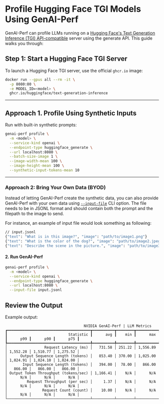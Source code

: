 <!--
Copyright (c) 2025, NVIDIA CORPORATION & AFFILIATES. All rights reserved.

Redistribution and use in source and binary forms, with or without
modification, are permitted provided that the following conditions
are met:
 * Redistributions of source code must retain the above copyright
   notice, this list of conditions and the following disclaimer.
 * Redistributions in binary form must reproduce the above copyright
   notice, this list of conditions and the following disclaimer in the
   documentation and/or other materials provided with the distribution.
 * Neither the name of NVIDIA CORPORATION nor the names of its
   contributors may be used to endorse or promote products derived
   from this software without specific prior written permission.

THIS SOFTWARE IS PROVIDED BY THE COPYRIGHT HOLDERS ``AS IS'' AND ANY
EXPRESS OR IMPLIED WARRANTIES, INCLUDING, BUT NOT LIMITED TO, THE
IMPLIED WARRANTIES OF MERCHANTABILITY AND FITNESS FOR A PARTICULAR
PURPOSE ARE DISCLAIMED.  IN NO EVENT SHALL THE COPYRIGHT OWNER OR
CONTRIBUTORS BE LIABLE FOR ANY DIRECT, INDIRECT, INCIDENTAL, SPECIAL,
EXEMPLARY, OR CONSEQUENTIAL DAMAGES (INCLUDING, BUT NOT LIMITED TO,
PROCUREMENT OF SUBSTITUTE GOODS OR SERVICES; LOSS OF USE, DATA, OR
PROFITS; OR BUSINESS INTERRUPTION) HOWEVER CAUSED AND ON ANY THEORY
OF LIABILITY, WHETHER IN CONTRACT, STRICT LIABILITY, OR TORT
(INCLUDING NEGLIGENCE OR OTHERWISE) ARISING IN ANY WAY OUT OF THE USE
OF THIS SOFTWARE, EVEN IF ADVISED OF THE POSSIBILITY OF SUCH DAMAGE.
-->

# Profile Hugging Face TGI Models Using GenAI-Perf

GenAI-Perf can profile LLMs running on a
[Hugging Face's Text Generation Inference (TGI) API-compatible](https://huggingface.co/docs/chat-ui/en/configuration/models/providers/tgi)
server using the generate API. This guide walks you through:

## Step 1: Start a Hugging Face TGI Server

To launch a Hugging Face TGI server, use the official `ghcr.io` image:

```bash
docker run --gpus all --rm -it \
  -p 8080:80 \
  -e MODEL_ID=<model> \
  ghcr.io/huggingface/text-generation-inference
```

---

## Approach 1. Profile Using Synthetic Inputs

Run with built-in synthetic prompts:

```bash
genai-perf profile \
  -m <model> \
  --service-kind openai \
  --endpoint-type huggingface_generate \
  --url localhost:8080 \
  --batch-size-image 1 \
  --image-width-mean 100 \
  --image-height-mean 100 \
  --synthetic-input-tokens-mean 10
```

---

### Approach 2: Bring Your Own Data (BYOD)

Instead of letting GenAI-Perf create the synthetic data,
you can also provide GenAI-Perf with your own data using
[`--input-file`](../README.md#--input-file-path) CLI option.
The file needs to be in JSONL format and should contain both the prompt and
the filepath to the image to send.

For instance, an example of input file would look something as following:
```bash
// input.jsonl
{"text": "What is in this image?", "image": "path/to/image1.png"}
{"text": "What is the color of the dog?", "image": "path/to/image2.jpeg"}
{"text": "Describe the scene in the picture.", "image": "path/to/image3.png"}
```

#### 2. Run GenAI-Perf

```bash
genai-perf profile \
  -m <model> \
  --service-kind openai \
  --endpoint-type huggingface_generate \
  --url localhost:8080 \
  --input-file input.jsonl
```

## Review the Output

Example output:

```
                                    NVIDIA GenAI-Perf | LLM Metrics
┏━━━━━━━━━━━━━━━━━━━━━━━━━━━━━━━━━━━━━━┳━━━━━━━━━━┳━━━━━━━━┳━━━━━━━━━━┳━━━━━━━━━━┳━━━━━━━━━━┳━━━━━━━━━━┓
┃                            Statistic ┃      avg ┃    min ┃      max ┃      p99 ┃      p90 ┃      p75 ┃
┡━━━━━━━━━━━━━━━━━━━━━━━━━━━━━━━━━━━━━━╇━━━━━━━━━━╇━━━━━━━━╇━━━━━━━━━━╇━━━━━━━━━━╇━━━━━━━━━━╇━━━━━━━━━━┩
│                 Request Latency (ms) │   731.58 │ 251.22 │ 1,556.89 │ 1,552.28 │ 1,510.77 │ 1,275.52 │
│      Output Sequence Length (tokens) │   853.40 │ 370.00 │ 1,025.00 │ 1,024.91 │ 1,024.10 │ 1,024.00 │
│       Input Sequence Length (tokens) │   394.00 │  78.00 │   866.00 │   866.00 │   866.00 │   866.00 │
│ Output Token Throughput (tokens/sec) │ 1,166.41 │    N/A │      N/A │      N/A │      N/A │      N/A │
│         Request Throughput (per sec) │     1.37 │    N/A │      N/A │      N/A │      N/A │      N/A │
│                Request Count (count) │    10.00 │    N/A │      N/A │      N/A │      N/A │      N/A │
└──────────────────────────────────────┴──────────┴────────┴──────────┴──────────┴──────────┴──────────┘
```